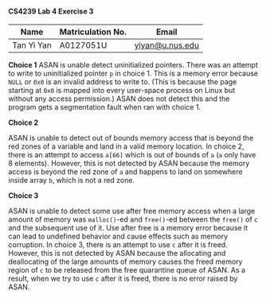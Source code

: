 #### CS4239 Lab 4 Exercise 3

| Name        | Matriculation No.| Email  |
| ------------- |-------------| -----|
| Tan Yi Yan      | A0127051U | yiyan@u.nus.edu |

**Choice 1**
ASAN is unable detect uninitialized pointers. There was an attempt to write to uninitialized pointer `p` in choice 1. This is a memory error because `NULL` or `0x0` is an invalid address to write to. (This is because the page starting at `0x0` is mapped into every user-space process on Linux but without any access permission.) ASAN does not detect this and the program gets a segmentation fault when ran with choice 1.

**Choice 2**

ASAN is unable to detect out of bounds memory access that is beyond the red zones of a variable and land in a valid memory location. In choice 2, there is an attempt to access `a[66]` which is out of bounds of `a` (`a` only have 8 elements). However, this is not detected by ASAN because the memory access is beyond the red zone of `a` and happens to land on somewhere inside array `b`, which is not a red zone.

**Choice 3**

ASAN is unable to detect some use after free memory access when a large amount of memory was `malloc()`-ed and `free()`-ed between the `free()` of `c` and the subsequent use of it. Use after free is a memory error because it can lead to undefined behavior and cause effects such as memory corruption. In choice 3, there is an attempt to use `c` after it is freed. However, this is not detected by ASAN because the allocating and deallocating of the large amounts of memory causes the freed memory region of `c` to be released from the free quarantine queue of ASAN. As a result, when we try to use `c` after it is freed, there is no error raised by ASAN.
